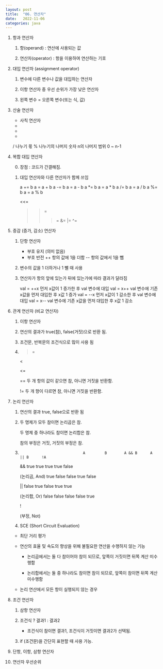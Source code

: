 ```yaml
---
layout: post
title:  "06. 연산자"
date:   2022-11-06
categories: java
---
```

1. 항과 연산자

    1) 항(operand) : 연산에 사용되는 값

    2) 연산자(operator) : 항을 이용하여 연산하는 기호

2. 대입 연산자 (assignment operator)

    1) 변수에 다른 변수나 값을 대입하는 연산자

    2) 이항 연산자 중 우선 순위가 가장 낮은 연산자

    3) 왼쪽 변수 = 오른쪽 변수(또는 식, 값)

3. 산술 연산자


    - 사칙 연산자
    +
    -
    *
    /       나누기 몫
    %       나누기의 나머지     숫자 n의 나머지 범위 0 ~ n-1


4. 복합 대입 연산자

    0) 장점 : 코드가 간결해짐.

    1) 대입 연산자와 다른 연산자가 함께 쓰임


        a += b                  a = a + b
        a -= b                  a = a - b 
        a *= b                  a = a * b 
        a /= b                  a = a / b
        a %= b                  a = a % b 
    
        <<=
        >>=
        >>>=
        &=
        |=
        ^=


5. 증감 (증가, 감소) 연산자

    1) 단항 연산자


        +   부호 유지 (의미 없음)
        -   부호 반전
        ++  항의 값에 1을 더함
        --  항의 값에서 1을 뺌

    2) 변수의 값을 1 더하거나 1 뺄 때 사용

    3) 연산자가 항의 앞에 있는가 뒤에 있는가에 따라 결과가 달라짐


       val = ++x        먼저 x값이 1 증가한 후 val 변수에 대입
       val = x++        val 변수에 기존 x값을 먼저 대입한 후 x값 1 증가
       val = --x        먼저 x값이 1 감소한 후 val 변수에 대입
       val = x--        val 변수에 기존 x값을 먼저 대입한 후 x값 1 감소

6. 관계 연산자 (비교 연산자)

    1) 이항 연산자

    2) 연산의 결과가 true(참), false(거짓)으로 반환 됨.

    3) 조건문, 반복문의 조건식으로 많이 사용 됨

    4) >

       >=

       <

       <=

       ==       두 개 항의 값이 같으면 참, 아니면 거짓을 반환함.

       !=       두 개 항이 다르면 참, 아니면 거짓을 반환함.


7. 논리 연산자

    1) 연산의 결과 true, false으로 반환 됨

    2) 두 명제가 모두 참이면 논리곱은 참.

       두 명제 중 하나라도 참이면 논리합은 참.

       참의 부정은 거짓, 거짓의 부정은 참.  
            
    3)                              
                                        A         B        A && B      A || B      !A
  
       &&                              true      true       true        true      false
  
        (논리곱, And)                   true     false      false       true       false
   
       ||                              false     true      false        true      true
    
        (논리합, Or)                   false     false      false       false      true
    
       !
    
        (부정, Not)


    4) SCE (Short Circuit Evaluation)

    - 최단 거리 평가

    - 연산의 효율 및 속도의 향상을 위해 불필요한 연산을 수행하지 않는 기능

        - 논리곱에서는 둘 다 참이어야 참이 되므로, 앞쪽이 거짓이면 뒤쪽 계산 미수행함

        - 논리합에서는 둘 중 하나라도 참이면 참이 되므로, 앞쪽이 참이면 뒤쪽 계산 미수행함

    - 논리 연산에서 모든 항이 실행되지 않는 경우

8. 조건 연산자

    1) 삼항 연산자

    2) 조건식 ? 결과1 : 결과2

        - 조건식이 참이면 결과1, 조건식이 거짓이면 결과2가 선택됨.

    3) if (조건문)을 간단히 표현할 때 사용 가능.

9. 단항, 이항, 삼항 연산자

10. 연산자 우선순위 